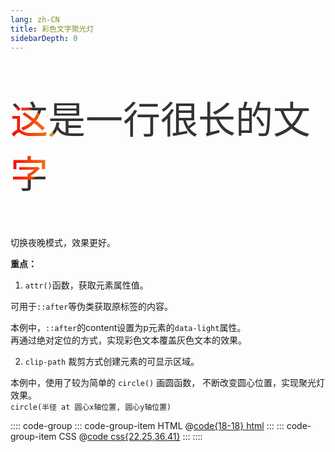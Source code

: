 ```yaml
---
lang: zh-CN
title: 彩色文字聚光灯
sidebarDepth: 0
---
```


<p data-light="这是一行很长的文字" class="color-light">这是一行很长的文字</p>

<style>
@keyframes color-spotlight-font {
  0% {
    -webkit-clip-path: circle(60px at 0% 50%);
    clip-path: circle(60px at 0% 50%);
  }
  50% {
    -webkit-clip-path: circle(60px at 100% 50%);
    clip-path: circle(60px at 100% 50%);
  }
  100% {
    -webkit-clip-path: circle(60px at 0% 50%);
    clip-path: circle(60px at 0% 50%);
  }
}
</style>

<style scoped>
.color-light {
  font-size: 60px;
  position: relative;
  user-select: none;
  color: #333;
}
.color-light::after {
  position: absolute;
  top: 0;
  left: 0;
  content: attr(data-light);
  animation: color-spotlight-font 6s linear infinite alternate;
  color: transparent;
  background-image: linear-gradient(
    90deg,
    #ff0000,
    #ffa500,
    #ffff00,
    #00ff00,
    #00a5ff,
    #0000ff,
    #a500ff
  );
  background-position: center center;
  -webkit-background-clip: text;
  background-clip: text;
  clip-path: circle(60px at 0% 50%);
}
</style>


切换夜晚模式，效果更好。

**重点：**

1. `attr()`函数，获取元素属性值。

可用于`::after`等伪类获取原标签的内容。

本例中，`::after`的content设置为p元素的`data-light`属性。  
再通过绝对定位的方式，实现彩色文本覆盖灰色文本的效果。

2. `clip-path` 裁剪方式创建元素的可显示区域。

本例中，使用了较为简单的 `circle()` 画圆函数，
不断改变圆心位置，实现聚光灯效果。  
`circle(半径 at 圆心x轴位置, 圆心y轴位置)`


:::: code-group
::: code-group-item HTML
@[code{18-18} html](./index.html)
:::
::: code-group-item CSS
@[code css{22,25,36,41}](./style.css)
:::
::::

